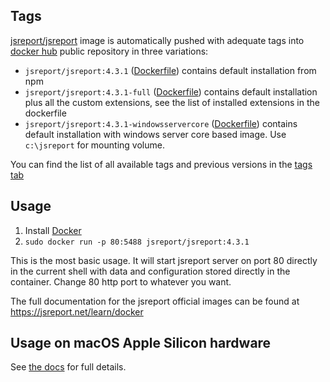 
Tags
----

[jsreport/jsreport](https://hub.docker.com/r/jsreport/jsreport/) image is automatically pushed with adequate tags into [docker hub](https://www.docker.com/)  public repository in three variations:
>
- `jsreport/jsreport:4.3.1` ([Dockerfile](https://github.com/jsreport/jsreport/blob/4.3.1/packages/jsreport/docker/default/Dockerfile))  contains default installation from npm
- `jsreport/jsreport:4.3.1-full` ([Dockerfile](https://github.com/jsreport/jsreport/blob/4.3.1/packages/jsreport/docker/full/Dockerfile)) contains default installation plus all the custom extensions, see the list of installed extensions in the dockerfile
- `jsreport/jsreport:4.3.1-windowsservercore` ([Dockerfile](https://github.com/jsreport/jsreport/blob/4.3.1/packages/jsreport/docker/windowsservercore/Dockerfile)) contains default installation with windows server core based image. Use `c:\jsreport` for mounting volume.

You can find the list of all available tags and previous versions in the [tags tab](https://hub.docker.com/r/jsreport/jsreport/tags/)

Usage
-----

1. Install [Docker](https://www.docker.com/)
2. `sudo docker run -p 80:5488 jsreport/jsreport:4.3.1`

This is the most basic usage. It will start jsreport server on port 80 directly in the current shell with data and configuration stored directly in the container. Change 80 http port to whatever you want.

The full documentation for the jsreport official images can be found at https://jsreport.net/learn/docker

Usage on macOS Apple Silicon hardware
--------------------------

See [the docs](https://jsreport.net/learn/docker#usage-on-macos-apple-silicon-hardware) for full details.
